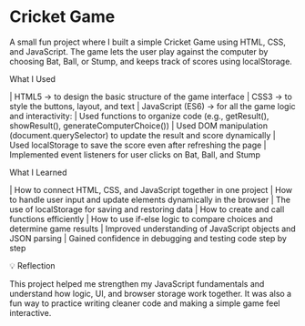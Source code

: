 # Cricket Game

A small fun project where I built a simple Cricket Game using HTML, CSS, and JavaScript.
The game lets the user play against the computer by choosing Bat, Ball, or Stump, and keeps track of scores using localStorage.

What I Used

|	HTML5 → to design the basic structure of the game interface
|	CSS3 → to style the buttons, layout, and text
|	JavaScript (ES6) → for all the game logic and interactivity:
|	Used functions to organize code (e.g., getResult(), showResult(), generateComputerChoice())
|	Used DOM manipulation (document.querySelector) to update the result and score dynamically
|	Used localStorage to save the score even after refreshing the page
|	Implemented event listeners for user clicks on Bat, Ball, and Stump

What I Learned

|	How to connect HTML, CSS, and JavaScript together in one project
|	How to handle user input and update elements dynamically in the browser
|	The use of localStorage for saving and restoring data
|	How to create and call functions efficiently
|	How to use if-else logic to compare choices and determine game results
|	Improved understanding of JavaScript objects and JSON parsing
|	Gained confidence in debugging and testing code step by step

💡 Reflection

This project helped me strengthen my JavaScript fundamentals and understand how logic, UI, and browser storage work together.
It was also a fun way to practice writing cleaner code and making a simple game feel interactive.
